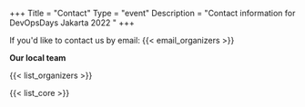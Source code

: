 +++
Title = "Contact"
Type = "event"
Description = "Contact information for DevOpsDays Jakarta 2022 "
+++

If you'd like to contact us by email: {{< email_organizers >}}

**Our local team**

{{< list_organizers >}}


{{< list_core >}}
